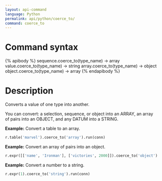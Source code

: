 ```yaml
---
layout: api-command 
language: Python
permalink: api/python/coerce_to/
command: coerce_to
---
```


# Command syntax #

{% apibody %}
sequence.coerce_to(type_name) &rarr; array
value.coerce_to(type_name) &rarr; string
array.coerce_to(type_name) &rarr; object
object.coerce_to(type_name) &rarr; array
{% endapibody %}

# Description #

Converts a value of one type into another. 

You can convert: a selection, sequence, or object into an ARRAY, an array of pairs into an OBJECT, and any DATUM into a STRING.

__Example:__ Convert a table to an array.

```py
r.table('marvel').coerce_to('array').run(conn)
```

__Example:__ Convert an array of pairs into an object.

```py
r.expr([['name', 'Ironman'], ['victories', 2000]]).coerce_to('object').run(conn)
```


__Example:__ Convert a number to a string.

```py
r.expr(1).coerce_to('string').run(conn)
```

